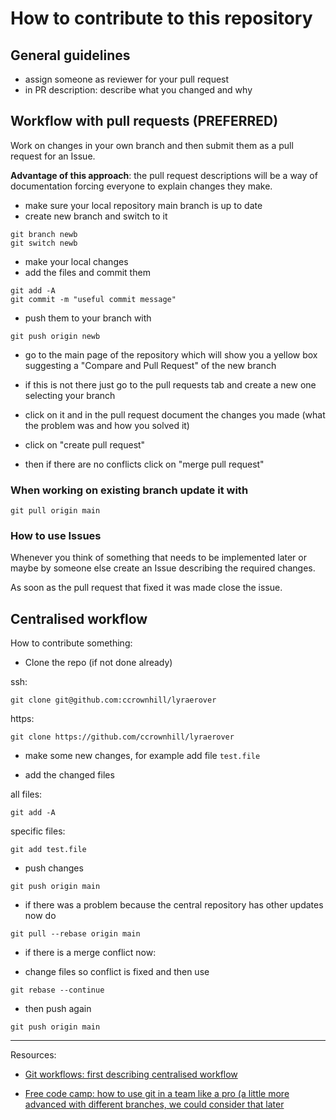 # How to contribute to this repository

## General guidelines

* assign someone as reviewer for your pull request
* in PR description: describe what you changed and why

## Workflow with pull requests (PREFERRED)

Work on changes in your own branch and then submit them as a pull request for an Issue.

**Advantage of this approach**: the pull request descriptions will be a way of documentation forcing everyone to explain changes they make.

* make sure your local repository main branch is up to date
* create new branch and switch to it

```
git branch newb
git switch newb
```

* make your local changes
* add the files and commit them

```
git add -A
git commit -m "useful commit message"
```

* push them to your branch with

```
git push origin newb
```

* go to the main page of the repository which will show you a yellow box suggesting a "Compare and Pull Request" of the new branch
* if this is not there just go to the pull requests tab and create a new one selecting your branch

* click on it and in the pull request document the changes you made (what the problem was and how you solved it)

* click on "create pull request"

* then if there are no conflicts click on "merge pull request"

### When working on existing branch update it with

```
git pull origin main
```

### How to use Issues

Whenever you think of something that needs to be implemented later or maybe by someone else create an Issue describing the required changes.

As soon as the pull request that fixed it was made close the issue.

## Centralised workflow

How to contribute something:

* Clone the repo (if not done already)

ssh:

```
git clone git@github.com:ccrownhill/lyraerover
```

https:

```
git clone https://github.com/ccrownhill/lyraerover
```

* make some new changes, for example add file `test.file`

* add the changed files

all files:

```
git add -A
```

specific files:

```
git add test.file
```

* push changes

```
git push origin main
```

* if there was a problem because the central repository has other updates now do

```
git pull --rebase origin main
```

* if there is a merge conflict now:

* change files so conflict is fixed and then use

```
git rebase --continue
```

* then push again

```
git push origin main
```

----

Resources:

* [Git workflows: first describing centralised workflow](https://www.atlassian.com/git/tutorials/comparing-workflows)

* [Free code camp: how to use git in a team like a pro (a little more advanced with different branches, we could consider that later](https://www.freecodecamp.org/news/how-to-use-git-and-github-in-a-team-like-a-pro/)
